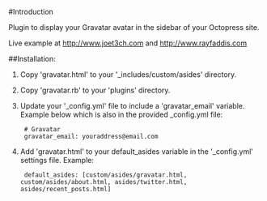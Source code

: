 #Introduction

Plugin to display your Gravatar avatar in the sidebar of your Octopress site.

Live example at <a href="http://www.joet3ch.com">http://www.joet3ch.com</a> and <a href="http://www.rayfaddis.com">http://www.rayfaddis.com</a>


##Installation:

1. Copy 'gravatar.html' to your '_includes/custom/asides' directory.
2. Copy 'gravatar.rb' to your 'plugins' directory.
3. Update your '_config.yml' file to include a 'gravatar_email' variable. Example below which is also in the provided _config.yml file:

        # Gravatar  
        gravatar_email: youraddress@email.com

4. Add 'gravatar.html' to your default_asides variable in the '_config.yml' settings file. Example:

        default_asides: [custom/asides/gravatar.html, custom/asides/about.html, asides/twitter.html, asides/recent_posts.html]